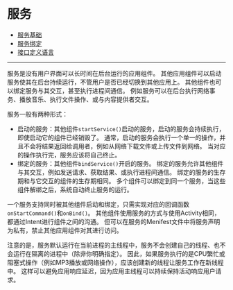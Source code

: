 
# 服务
- [服务基础](./basic.md)
- [服务绑定](./bind.md)
- [接口定义语言](./aidl.md)

------------------------------------------------

服务是没有用户界面可以长时间在后台运行的应用组件。
其他应用组件可以启动服务使其在后台持续运行，不管用户是否已经切换到其他应用上。
其他组件也可以绑定服务与其交互，甚至执行进程间通信。
例如服务可以在后台执行网络事务、播放音乐、执行文件操作、或与内容提供者交互。

服务一般有两种形式：
- 启动的服务：其他组件`startService()`启动的服务，启动的服务会持续执行，即使启动它的组件已经销毁了。
  通常，启动的服务会执行一个单一的操作，并且不会将结果返回给调用者，例如从网络下载文件或上传文件到网络。
  当对应的操作执行完，服务应该将自己终止。
- 绑定的服务：其他组件`bindService()`开启的服务。
  绑定的服务允许其他组件与其交互，例如发送请求、获取结果、或执行进程间通信。
  绑定的服务的生存期和与它交互的组件的生存期相同。
  多个组件可以绑定到同一个服务，当这些组件解绑之后，系统自动终止服务的运行。

一个服务支持同时被其他组件启动和绑定，只需实现对应的回调函数`onStartCommand()`和`onBind()`。
其他组件使用服务的方式与使用Activity相同，都通过Intent进行组件之间的沟通。
但可以在服务的Menifest文件中将服务声明为私有，禁止其他应用组件对其进行访问。

注意的是，服务默认运行在当前进程的主线程中，服务不会创建自己的线程、也不会运行在隔离的进程中（除非你明确指定）。
因此，如果服务执行的是CPU繁忙或阻塞式操作（例如MP3播放或网络操作），应该创建新的线程让服务工作在新线程中。
这样可以避免应用响应延迟，因为应用主线程可以持续保持活动响应用户请求。

